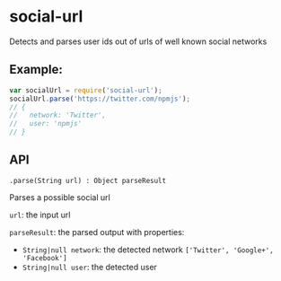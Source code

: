 # social-url

Detects and parses user ids out of urls of well known social networks

## Example:

```js
var socialUrl = require('social-url');
socialUrl.parse('https://twitter.com/npmjs');
// {
//   network: 'Twitter',
//   user: 'npmjs'
// }
```

## API

`.parse(String url) : Object parseResult`

Parses a possible social url

`url`: the input url

`parseResult`: the parsed output with properties:
  - `String|null network`: the detected network `['Twitter', 'Google+', 'Facebook']`
  - `String|null user`: the detected user
